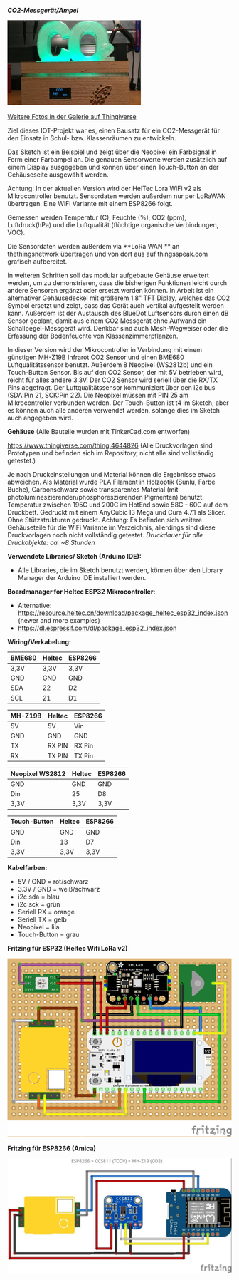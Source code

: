 ***CO2-Messgerät/Ampel***

![CO2-Ampel_Galerie](images/CO2-Meter2.jpg)

[Weitere Fotos in der Galerie auf Thingiverse](https://www.thingiverse.com/thing:4644826)

Ziel dieses IOT-Projekt war es, einen Bausatz für ein CO2-Messgerät für den Einsatz in Schul- bzw. Klassenräumen zu entwickeln. 

Das Sketch ist ein Beispiel und zeigt über die Neopixel ein Farbsignal in Form einer Farbampel an. Die genauen Sensorwerte werden zusätzlich auf einem Display ausgegeben und können über einen Touch-Button an der Gehäuseseite ausgewählt werden. 

Achtung: In der aktuellen Version wird der HelTec Lora WiFi v2 als Mikrocontroller benutzt. Sensordaten werden außerdem nur per LoRaWAN übertragen. Eine WiFi Variante mit einem ESP8266 folgt.

Gemessen werden Temperatur (C), Feuchte (%), CO2 (ppm), Luftdruck(hPa) und die Luftqualität (flüchtige organische Verbindungen, VOC).

Die Sensordaten werden außerdem via **LoRa WAN ** an thethingsnetwork übertragen und von dort aus auf thingsspeak.com grafisch aufbereitet.

In weiteren Schritten soll das modular aufgebaute Gehäuse erweitert werden, um zu demonstrieren, dass die bisherigen Funktionen leicht durch andere Sensoren ergänzt oder ersetzt werden können. In Arbeit ist ein alternativer Gehäusedeckel mit größerem 1.8" TFT Diplay, welches das CO2 Symbol ersetzt und zeigt, dass das Gerät auch vertikal aufgestellt werden kann. Außerdem ist der Austausch des BlueDot Luftsensors durch einen dB Sensor geplant, damit aus einem CO2 Messgerät ohne Aufwand ein Schallpegel-Messgerät wird. Denkbar sind auch Mesh-Wegweiser oder die Erfassung der Bodenfeuchte von Klassenzimmerpflanzen.

In dieser Version wird der Mikrocontroller in Verbindung mit einem günstigen MH-Z19B Infrarot CO2 Sensor und einen BME680 Luftqualitätssensor benutzt. Außerdem 8 Neopixel (WS2812b) und ein Touch-Button Sensor. Bis auf den CO2 Sensor, der mit 5V betrieben wird, reicht für alles andere 3.3V. Der CO2 Sensor wird seriell über die RX/TX Pins abgefragt. Der Luftqualitätssensor kommuniziert über den i2c bus (SDA:Pin 21, SCK:Pin 22). Die Neopixel müssen mit PIN 25 am Mikrocontroller verbunden werden. Der Touch-Button ist t4 im Sketch, aber es können auch alle anderen verwendet werden, solange dies im Sketch auch angegeben wird.

**Gehäuse** (Alle Bauteile wurden mit TinkerCad.com entworfen)

https://www.thingiverse.com/thing:4644826
(Alle Druckvorlagen sind Prototypen und befinden sich im Repository, nicht alle sind vollständig getestet.)

Je nach Druckeinstellungen und Material können die Ergebnisse etwas abweichen. Als Material wurde PLA Filament in Holzoptik (Sunlu, Farbe Buche), Carbonschwarz sowie transparentes Material (mit photolumineszierenden/phosphoreszierenden Pigmenten) benutzt. Temperatur zwischen 195C und 200C im HotEnd sowie 58C - 60C auf dem Druckbett. Gedruckt mit einem AnyCubic I3 Mega und Cura 4.7.1 als Slicer. Ohne Stützstrukturen gedruckt.
Achtung: Es befinden sich weitere Gehäuseteile für die WiFi Variante im Verzeichnis, allerdings sind diese Druckvorlagen noch nicht vollständig getestet.
*Druckdauer für alle Druckobjekte: ca. ~8 Stunden*

**Verwendete Libraries/ Sketch (Arduino IDE):**                                        
-  Alle Libraries, die im Sketch benutzt werden, können über den Library Manager der Arduino IDE installiert werden.

**Boardmanager for Heltec ESP32 Mikrocontroller:**
- Alternative: https://resource.heltec.cn/download/package_heltec_esp32_index.json (newer and more examples)
- https://dl.espressif.com/dl/package_esp32_index.json

**Wiring/Verkabelung:**



| BME680 | Heltec | ESP8266|
| ------ | ------ |-------|
| 3,3V | 3,3V | 3,3V |
| GND | GND | GND | 
| SDA | 22 | D2 |
| SCL | 21 | D1 |

| MH-Z19B | Heltec | ESP8266
| ------ | ------ |-------|
| 5V | 5V | Vin
| GND | GND | GND|
| TX | RX PIN | RX Pin
| RX | TX PIN | TX Pin

| Neopixel WS2812 | Heltec | ESP8266
| ------ | ------ |------ |
| GND | GND | GND |
| Din | 25 | D8 |
| 3,3V | 3,3V | 3,3V|

| Touch-Button | Heltec | ESP8266
| ------ | ------ | ------|
| GND | GND | GND |
| Din | 13 | D7 |
| 3,3V | 3,3V | 3,3V

**Kabelfarben:**

- 5V / GND = rot/schwarz
- 3.3V / GND = weiß/schwarz
- i2c sda = blau 
- i2c sck = grün
- Seriell RX = orange
- Seriell TX = gelb
- Neopixel = lila
- Touch-Button = grau

**Fritzing für ESP32 (Heltec Wifi LoRa v2)**

![CO2-Ampel_Schema](images/CO2Ampel_WiringDiagram.png)

**Fritzing für ESP8266 (Amica)**

![CO2-Ampel_ESP8266_Schema](Docs/Schema_ESP8266.jpeg)




